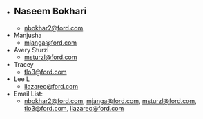 - Naseem Bokhari
	-
	- nbokhar2@ford.com
- Manjusha
	- mjanga@ford.com
- Avery Sturzl
	- msturzl@ford.com
- Tracey
	- tlo3@ford.com
- Lee L
	- llazarec@ford.com
- Email List:
	- nbokhar2@ford.com, mjanga@ford.com, msturzl@ford.com, tlo3@ford.com, llazarec@ford.com